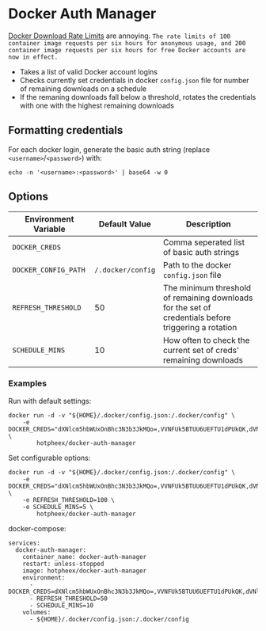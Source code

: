 # Docker Auth Manager

[Docker Download Rate Limits](https://www.docker.com/increase-rate-limits) are annoying.
`The rate limits of 100 container image requests per six hours for anonymous usage, and 200 container image requests per six hours for free Docker accounts are now in effect.`

* Takes a list of valid Docker account logins
* Checks currently set credentials in docker `config.json` file for number of remaining downloads on a schedule
* If the remaning downloads fall below a threshold, rotates the credentials with one with the highest remaining downloads

## Formatting credentials
For each docker login, generate the basic auth string (replace `<username>`/`<password>`) with:
```
echo -n '<username>:<password>' | base64 -w 0
```

## Options
| Environment Variable  | Default Value     | Description                                                                                          |
| --------------------- | ----------------- | ---------------------------------------------------------------------------------------------------- |
| `DOCKER_CREDS`        |                   | Comma seperated list of basic auth strings                                                           |
| `DOCKER_CONFIG_PATH`  | `/.docker/config` | Path to the docker `config.json` file                                                                |
| `REFRESH_THRESHOLD`   | 50                | The minimum threshold of remaining downloads for the set of credentials before triggering a rotation |
| `SCHEDULE_MINS`       | 10                | How often to check the current set of creds' remaining downloads                                     |

### Examples
Run with default settings:
```
docker run -d -v "${HOME}/.docker/config.json:/.docker/config" \
    -e DOCKER_CREDS="dXNlcm5hbWUxOnBhc3N3b3JkMQo=,VVNFUk5BTUU6UEFTU1dPUkQK,dVNlUm5BbUU6cEFzU3dPckQK" \
        hotpheex/docker-auth-manager
```

Set configurable options:
```
docker run -d -v "${HOME}/.docker/config.json:/.docker/config" \
    -e DOCKER_CREDS="dXNlcm5hbWUxOnBhc3N3b3JkMQo=,VVNFUk5BTUU6UEFTU1dPUkQK,dVNlUm5BbUU6cEFzU3dPckQK" \
    -e REFRESH_THRESHOLD=100 \
    -e SCHEDULE_MINS=5 \
        hotpheex/docker-auth-manager
```

docker-compose:
```
services:
  docker-auth-manager:
    container_name: docker-auth-manager
    restart: unless-stopped
    image: hotpheex/docker-auth-manager
    environment:
      - DOCKER_CREDS=dXNlcm5hbWUxOnBhc3N3b3JkMQo=,VVNFUk5BTUU6UEFTU1dPUkQK,dVNlUm5BbUU6cEFzU3dPckQK
      - REFRESH_THRESHOLD=50
      - SCHEDULE_MINS=10
    volumes:
      - ${HOME}/.docker/config.json:/.docker/config
```
